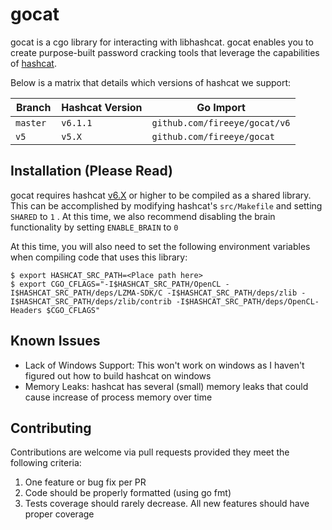 # gocat

gocat is a cgo library for interacting with libhashcat. gocat enables you to create purpose-built password cracking tools that leverage the capabilities of [hashcat](https://hashcat.net/hashcat/).

Below is a matrix that details which versions of hashcat we support:

| Branch        | Hashcat Version | Go Import                     |
| ------------- | --------------- | ----------------------------- |
| `master `     | `v6.1.1`        | `github.com/fireeye/gocat/v6` |
| `v5`          | `v5.X`          | `github.com/fireeye/gocat`    |


## Installation (Please Read)

gocat requires hashcat [v6.X](https://github.com/hashcat/hashcat/releases) or higher to be compiled as a shared library. This can be accomplished by modifying hashcat's `src/Makefile` and setting `SHARED` to `1` . At this time, we also recommend disabling the brain functionality by setting `ENABLE_BRAIN` to `0`

At this time, you will also need to set the following environment variables when compiling code that uses this library:

    $ export HASHCAT_SRC_PATH=<Place path here>
    $ export CGO_CFLAGS="-I$HASHCAT_SRC_PATH/OpenCL -I$HASHCAT_SRC_PATH/deps/LZMA-SDK/C -I$HASHCAT_SRC_PATH/deps/zlib -I$HASHCAT_SRC_PATH/deps/zlib/contrib -I$HASHCAT_SRC_PATH/deps/OpenCL-Headers $CGO_CFLAGS"


## Known Issues

* Lack of Windows Support: This won't work on windows as I haven't figured out how to build hashcat on windows
* Memory Leaks: hashcat has several (small) memory leaks that could cause increase of process memory over time

## Contributing

Contributions are welcome via pull requests provided they meet the following criteria:

1. One feature or bug fix per PR
1. Code should be properly formatted (using go fmt)
1. Tests coverage should rarely decrease. All new features should have proper coverage
